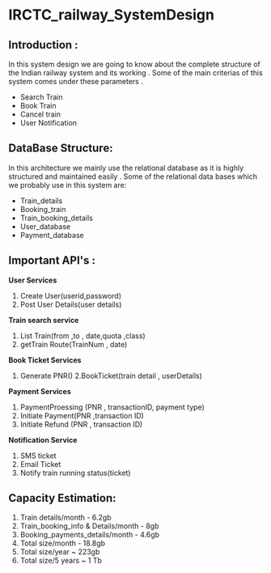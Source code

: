# IRCTC_railway_SystemDesign

## Introduction :
In this system design we are going to know about the complete structure of the Indian railway system and its working .
Some of the main criterias of this system comes under these parameters .
- Search Train 
- Book Train
- Cancel train 
- User Notification

## DataBase Structure:
In this architecture we mainly use the relational database as it is highly structured and maintained easily .
Some of the relational data bases which we probably use in this system are:
- Train_details
- Booking_train
- Train_booking_details
- User_database
- Payment_database

## Important API's :
**User Services** 
   1. Create User(userid,password)
   2. Post User Details(user details)
 
**Train search service**
   1. List Train(from ,to , date,quota ,class)
   2. getTrain Route(TrainNum , date)

**Book Ticket Services**
   1. Generate PNR()
   2.BookTicket(train detail , userDetails)
   
**Payment Services**
   1. PaymentProessing (PNR , transactionID, payment type)
   2. Initiate Payment(PNR ,transaction ID)
   3. Initiate Refund (PNR , transaction ID)
   
  **Notification Service**
  1. SMS ticket
  2. Email Ticket
  3. Notify train running status(ticket)

## Capacity Estimation:

 1. Train details/month - 6.2gb
 2. Train_booking_info & Details/month - 8gb
 3. Booking_payments_details/month - 4.6gb
 4. Total size/month - 18.8gb
 5. Total size/year ~ 223gb
 6. Total size/5 years ~ 1 Tb
 

